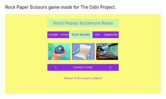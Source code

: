 Rock Paper Scissors game made for The Odin Project.

![alt text](https://github.com/rosa-pastel/rock-paper-scissors/blob/main/pictures/screenshot.png)